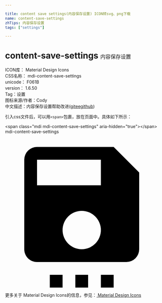 ```yaml
---

title: content save settings(内容保存设置) ICON转svg、png下载
name: content-save-settings
zhTips: 内容保存设置
tags: ["settings"]

---
```


# content-save-settings  <small style="font-size: 60%;font-weight: 100">内容保存设置</small>


<div class="detail-page">
<p>
<span>
ICON库：
<span class="badge-secondary badge">Material Design Icons</span> 
</span>
<br/>
<span>
CSS名称：
<span class="badge-secondary badge">mdi-content-save-settings</span> 
</span>
<br/>
<span>
unicode：
<span class="badge-secondary badge">F061B</span> 
<copy-btn content='F061B' btn-title=""></copy-btn>
<copy-btn :content='String.fromCodePoint(parseInt("F061B", 16))' btn-title="复制U"></copy-btn>
</span>
<br/>
<span>
version：
<span class="badge-secondary badge">1.6.50</span> 
</span><br/><span>Tag：<span class="badge-light badge"><router-link to="/tags/settings.html">设置</router-link></span></span>
<br/>
<span>图标来源/作者：<span class="badge-light badge">Cody</span></span> 
<br/>
<span class="zh-detail">中文描述：<span class="badge-primary badge">内容保存设置</span><span class="help-link"><span>帮助改进</span>(<a href="https://gitee.com/liuwave/icon-helper/edit/master/json/material/content-save-settings.json" target="_blank" rel="noopener noreferrer">gitee</a><a href="https://github.com/liuwave/icon-helper/edit/master/json/material/content-save-settings.json" target="_blank" rel="noopener noreferrer">github</a></span>)</span><br/>
</p>
</div>
<div class="alert alert-dark">
  <i class="mdi mdi-content-save-settings mdi-48px"></i>
  <i class="mdi mdi-content-save-settings mdi-36px"></i>
  <i class="mdi mdi-content-save-settings mdi-24px"></i>
  <i class="mdi mdi-content-save-settings mdi-18px"></i>
</div>
<div>
  <p>引入css文件后，可以用<code>&lt;span&gt;</code>包裹，放在页面中。具体如下所示：    
  </p>
  <div class="alert alert-primary" style="font-size: 14px">
    &lt;span class="mdi mdi-content-save-settings" aria-hidden="true"&gt;&lt;/span&gt;
    <copy-btn content='<span class="mdi mdi-content-save-settings" aria-hidden="true"></span>'></copy-btn>
  </div>
  <div class="alert alert-secondary">
    <i class="mdi mdi-content-save-settings"
    style="font-size: 24px"
    aria-hidden="true"></i> mdi-content-save-settings
    <copy-btn content="mdi-content-save-settings" btn-title="复制图标名称"></copy-btn>
  </div>
</div>
<div id="svg" class="svg-wrap">
<svg xmlns="http://www.w3.org/2000/svg" viewBox="0 0 24 24"><path d="M15,8V4H5V8H15M12,18A3,3 0 0,0 15,15A3,3 0 0,0 12,12A3,3 0 0,0 9,15A3,3 0 0,0 12,18M17,2L21,6V18A2,2 0 0,1 19,20H5C3.89,20 3,19.1 3,18V4A2,2 0 0,1 5,2H17M11,22H13V24H11V22M7,22H9V24H7V22M15,22H17V24H15V22Z" /></svg>
</div>
<detail full-name='mdi-content-save-settings'></detail>
    
<div><p>更多关于 Material Design Icons的信息，参见：<a target="_blank" href="https://iconhelper.cn/material.html"> Material Design Icons</a>
</p></div>
